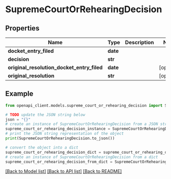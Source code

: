 # SupremeCourtOrRehearingDecision


## Properties

Name | Type | Description | Notes
------------ | ------------- | ------------- | -------------
**docket_entry_filed** | **date** |  | 
**decision** | **str** |  | 
**original_resolution_docket_entry_filed** | **date** |  | [optional] 
**original_resolution** | **str** |  | [optional] 

## Example

```python
from openapi_client.models.supreme_court_or_rehearing_decision import SupremeCourtOrRehearingDecision

# TODO update the JSON string below
json = "{}"
# create an instance of SupremeCourtOrRehearingDecision from a JSON string
supreme_court_or_rehearing_decision_instance = SupremeCourtOrRehearingDecision.from_json(json)
# print the JSON string representation of the object
print(SupremeCourtOrRehearingDecision.to_json())

# convert the object into a dict
supreme_court_or_rehearing_decision_dict = supreme_court_or_rehearing_decision_instance.to_dict()
# create an instance of SupremeCourtOrRehearingDecision from a dict
supreme_court_or_rehearing_decision_from_dict = SupremeCourtOrRehearingDecision.from_dict(supreme_court_or_rehearing_decision_dict)
```
[[Back to Model list]](../README.md#documentation-for-models) [[Back to API list]](../README.md#documentation-for-api-endpoints) [[Back to README]](../README.md)


